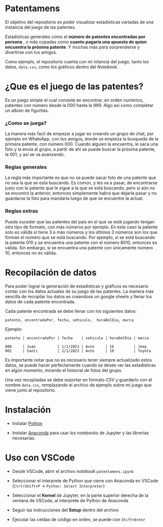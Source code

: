 # Patentamens

El objetivo del repositorio es poder visualizar estadisticas variadas de una instancia del juego de las patentes.

Estadisticas generales como el **número de patentes encontradas por persona** , o más copadas como **cuanto pagaría una apuesta de quien encuentra la próxima patente**. Y muchas más para sorprenderse y divertirse con tus amigos.

Como ejemplo, el repositorio cuenta con mi intancia del juego, tanto los datos, `data.csv`, como los gráficos dentro del *Notebook*.

# ¿Que es el juego de las patentes?

Es un juego simple el cual consiste en encontrar, en orden numérico, patentes con número desde la 000 hasta la 999. Algo así como completar un albúm de figuritas.

### ¿Como se juega?
La manera más facil de empezar a jugar es creando un grupo de chat, por ejemplo en WhatsApp, con tus amigos, donde se empieza la busqueda de la primera patente, con número 000. Cuando alguien la encuentra, le saca una foto y la envía al grupo, a partir de ahí se puede buscar la próxima patente, la 001, y así se va avanzando.

### Reglas generales

La regla más importante es que no se puede sacar foto de una patente que no sea la que se está buscando. Es común, y les va a pasar, de encontrarse justo con la patente que le sigue a la que se está buscando, pero si aún no se encontró la anterior, entonces simplemente habrá que dejarla pasar y no guardarse la foto para mandarla luego de que se encuentre la actual.

### Reglas extras

Puede suceder que las patentes del país en el que se esté jugando tengan otro tipo de formato, con más números por ejemplo. En este caso la patente solo es válida si tiene 3 o más números y los últimos 3 números son los que forman el número que se está buscando. Por ejemplo, si se está buscando la patente 010 y se encuentra una patente con el número 8010, entonces es válida. Sin embargo, si se encuentra una patente con únicamente número 10, entonces no es válida.

# Recopilación de datos

Para poder lograr la generación de estadisticas y gráficos es necesario contar con los datos actuales de su juego de las patentes.
La manera más sencilla de recopilar los datos es creandose un google sheets y llenar los datos de cada patente encontrada.

Cada patente encontrada se debe llenar con los siguientes datos:

 `patente, encontradaPor, fecha, vehiculo,  horaDelDia, marca`

Ejemplo:
```
patente | encontradaPor | fecha    | vehiculo | horaDelDia | marca

000     | Juan          | 1/1/2023 | Auto     | 16         | Jeep
001     | Santi         | 2/1/2023 | Auto     | 10         | Toyota       

```
Es importante notar que no es necesario tener siempre actualizado estos datos, se puede hacer perfectamente cuando se desee ver las estadisticas en algún momento, mirando el historial de fotos del grupo.

Una vez recopiladas se debe exportar en formato *CSV* y guardarlo con el nombre `data.csv`, remplazando el archivo de ejemplo sobre mi juego que viene junto al repositorio.


# Instalación

- Instalar [Python](https://www.python.org/downloads/)

- Instalar [Anaconda](https://docs.anaconda.com/free/anaconda/install/linux/) para usar los notebooks de Jupyter y las librerias necesarias. 

# Uso con VSCode

- Desde VSCode, abrir el archivo *notebook* `patentamens.ipynb`

- Seleccionar el interprete de Python que viene con Anaconda en VSCode (`Ctrl+Shift+P` -> `Python: Select Interpreter`)

- Seleccionar el **Kernel** de Jupyter, en la parte superior derecha de la ventana de VSCode, al interprete de Python de Anaconda

- Seguir las instrucciones del **Setup** dentro del archivo

- Ejecutar las celdas de código en orden, se puede con `Shift+Enter`
